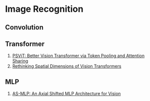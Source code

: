# Image Recognition
## Convolution


## Transformer
1. [PSViT: Better Vision Transformer via Token Pooling and Attention Sharing](https://arxiv.org/abs/2108.03428)
2. [Rethinking Spatial Dimensions of Vision Transformers](https://arxiv.org/abs/2103.16302)

## MLP
1. [AS-MLP: An Axial Shifted MLP Architecture for Vision](https://arxiv.org/abs/2107.08391)



